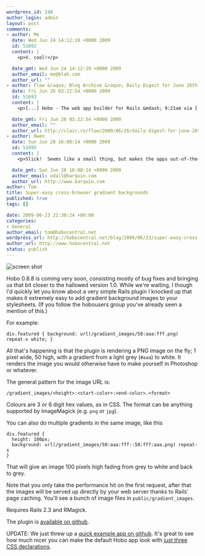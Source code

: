 ```yaml
--- 
wordpress_id: 248
author_login: admin
layout: post
comments: 
- author: Me
  date: Wed Jun 24 14:12:19 +0000 2009
  id: 51692
  content: |
    <p>V. cool!</p>

  date_gmt: Wed Jun 24 14:12:19 +0000 2009
  author_email: me@blah.com
  author_url: ""
- author: Flow &raquo; Blog Archive &raquo; Daily Digest for June 26th - The zeitgeist daily
  date: Fri Jun 26 03:22:54 +0000 2009
  id: 51693
  content: |
    <p>[...] Hobo - The web app builder for Rails &mdash; 9:21am via [...]</p>

  date_gmt: Fri Jun 26 03:22:54 +0000 2009
  author_email: ""
  author_url: http://clair.ro/flow/2009/06/26/daily-digest-for-june-26th/
- author: Owen
  date: Sun Jun 28 16:08:14 +0000 2009
  id: 51695
  content: |
    <p>Slick!  Seems like a small thing, but makes the apps out-of-the-box look very cool.</p>

  date_gmt: Sun Jun 28 16:08:14 +0000 2009
  author_email: odall@barquin.com
  author_url: http://www.barquin.com
author: Tom
title: Super-easy cross-browser gradient backgrounds
published: true
tags: []

date: 2009-06-23 22:30:24 +00:00
categories: 
- General
author_email: tom@hobocentral.net
wordpress_url: http://hobocentral.net/blog/2009/06/23/super-easy-cross-browser-gradient-backgrounds/
author_url: http://www.hobocentral.net
status: publish
---
```

![screen shot](http://img.skitch.com/20090624-mkn8q4q4qpg74b54jfacmgbnie.jpg)

Hobo 0.8.8 is coming very soon, consisting mostly of bug fixes and bringing us that bit closer to the hallowed version 1.0. While we're waiting, I though I'd quickly let you know about a very simple Rails plugin I knocked up that makes it extremely easy to add gradient background images to your stylesheets. (If you follow the hobousers group you've already seen a mention of this.)

For example:

    div.featured { background: url(/gradient_images/50:aaa:fff.png) repeat-x white; }

All that's happening is that the plugin is rendering a PNG image on the fly; 1 pixel wide, 50 high, with a gradient from a light grey (`#aaa`) to white. It renders the image you would otherwise have to make yourself in Photoshop or whatever.

The general pattern for the image URL is:

    /gradient_images/<height>:<start-color>:<end-color>.<format>
    
Colours are 3 or 6 digit hex values, as in CSS. The format can be anything supported by ImageMagick (e.g. `png` or `jpg`).

You can also do multiple gradients in the same image, like this

    div.featured {
      height: 100px;
      background: url(/gradient_images/50:aaa:fff::50:fff:aaa.png) repeat-x 
    }

That will give an image 100 pixels high fading from grey to white and back to grey.

Note that you only take the performance hit on the first request, after that the images will be served up directly by your web server thanks to Rails' page caching. You'll see a bunch of image files in `public/gradient_images`.

Requires Rails 2.3 and RMagick.

The plugin is [available on github](http://github.com/tablatom/gradient_server).

UPDATE: We just threw up a [quick example app on github](http://github.com/Barquin/hobo-gradient-demo/tree/master). It's great to see how much nicer you can make the default Hobo app look with [just three CSS declarations](http://github.com/Barquin/hobo-gradient-demo/blob/6e992076824d243f22a6c8d0aa73c997447050bf/public/stylesheets/application.css).
